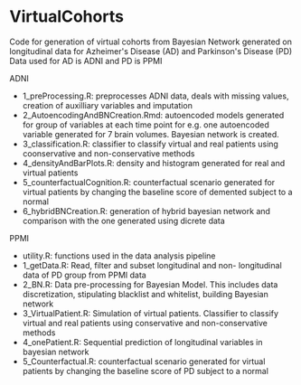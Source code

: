 # VirtualCohorts
Code for generation of virtual cohorts from Bayesian Network generated on longitudinal data for Azheimer's Disease (AD) and Parkinson's Disease (PD)
Data used for AD is ADNI and PD is PPMI

ADNI
* 1_preProcessing.R: preprocesses ADNI data, deals with missing values, creation of auxilliary variables and imputation
* 2_AutoencodingAndBNCreation.Rmd: autoencoded models generated for group of variables at each time point for e.g. one autoencoded variable generated for 7 brain volumes. Bayesian network is created.
* 3_classification.R: classifier to classify virtual and real patients using coonservative and non-conservative methods
* 4_densityAndBarPlots.R: density and histogram generated for real and virtual patients 
* 5_counterfactualCognition.R: counterfactual scenario generated for virtual patients by changing the baseline score of demented subject to a normal
* 6_hybridBNCreation.R: generation of hybrid bayesian network and comparison with the one generated using dicrete data


PPMI 

* utility.R: functions used in the data analysis pipeline
* 1_getData.R: Read, filter and subset longitudinal and non- longitudinal data of PD group from PPMI data
* 2_BN.R: Data pre-processing for Bayesian Model. This includes data discretization, stipulating blacklist and         whitelist, building Bayesian network
* 3_VirtualPatient.R: Simulation of virtual patients. Classifier to classify virtual and real patients using conservative and non-conservative methods
* 4_onePatient.R: Sequential prediction of longitudinal variables in bayesian network
* 5_Counterfactual.R: counterfactual scenario generated for virtual patients by changing the baseline score of PD subject to a normal
